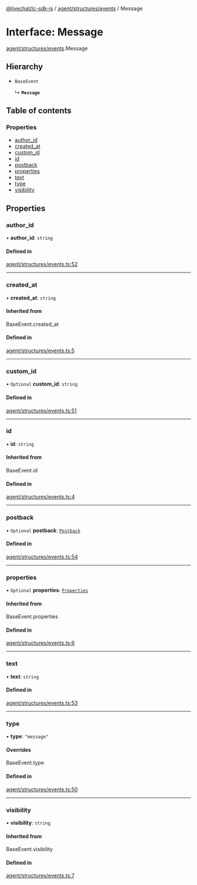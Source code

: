 [@livechat/lc-sdk-js](../README.md) / [agent/structures/events](../modules/agent_structures_events.md) / Message

# Interface: Message

[agent/structures/events](../modules/agent_structures_events.md).Message

## Hierarchy

- `BaseEvent`

  ↳ **`Message`**

## Table of contents

### Properties

- [author\_id](agent_structures_events.Message.md#author_id)
- [created\_at](agent_structures_events.Message.md#created_at)
- [custom\_id](agent_structures_events.Message.md#custom_id)
- [id](agent_structures_events.Message.md#id)
- [postback](agent_structures_events.Message.md#postback)
- [properties](agent_structures_events.Message.md#properties)
- [text](agent_structures_events.Message.md#text)
- [type](agent_structures_events.Message.md#type)
- [visibility](agent_structures_events.Message.md#visibility)

## Properties

### author\_id

• **author\_id**: `string`

#### Defined in

[agent/structures/events.ts:52](https://github.com/livechat/lc-sdk-js/blob/10347df/src/agent/structures/events.ts#L52)

___

### created\_at

• **created\_at**: `string`

#### Inherited from

BaseEvent.created\_at

#### Defined in

[agent/structures/events.ts:5](https://github.com/livechat/lc-sdk-js/blob/10347df/src/agent/structures/events.ts#L5)

___

### custom\_id

• `Optional` **custom\_id**: `string`

#### Defined in

[agent/structures/events.ts:51](https://github.com/livechat/lc-sdk-js/blob/10347df/src/agent/structures/events.ts#L51)

___

### id

• **id**: `string`

#### Inherited from

BaseEvent.id

#### Defined in

[agent/structures/events.ts:4](https://github.com/livechat/lc-sdk-js/blob/10347df/src/agent/structures/events.ts#L4)

___

### postback

• `Optional` **postback**: [`Postback`](agent_structures_events.Postback.md)

#### Defined in

[agent/structures/events.ts:54](https://github.com/livechat/lc-sdk-js/blob/10347df/src/agent/structures/events.ts#L54)

___

### properties

• `Optional` **properties**: [`Properties`](agent_structures_structures.Properties.md)

#### Inherited from

BaseEvent.properties

#### Defined in

[agent/structures/events.ts:6](https://github.com/livechat/lc-sdk-js/blob/10347df/src/agent/structures/events.ts#L6)

___

### text

• **text**: `string`

#### Defined in

[agent/structures/events.ts:53](https://github.com/livechat/lc-sdk-js/blob/10347df/src/agent/structures/events.ts#L53)

___

### type

• **type**: ``"message"``

#### Overrides

BaseEvent.type

#### Defined in

[agent/structures/events.ts:50](https://github.com/livechat/lc-sdk-js/blob/10347df/src/agent/structures/events.ts#L50)

___

### visibility

• **visibility**: `string`

#### Inherited from

BaseEvent.visibility

#### Defined in

[agent/structures/events.ts:7](https://github.com/livechat/lc-sdk-js/blob/10347df/src/agent/structures/events.ts#L7)
